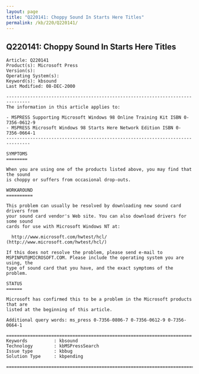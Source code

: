 ```yaml
---
layout: page
title: "Q220141: Choppy Sound In Starts Here Titles"
permalink: /kb/220/Q220141/
---
```


## Q220141: Choppy Sound In Starts Here Titles

	Article: Q220141
	Product(s): Microsoft Press
	Version(s): 
	Operating System(s): 
	Keyword(s): kbsound
	Last Modified: 08-DEC-2000
	
	-------------------------------------------------------------------------------
	The information in this article applies to:
	
	- MSPRESS Supporting Microsoft Windows 98 Online Training Kit ISBN 0-7356-0612-9 
	- MSPRESS Microsoft Windows 98 Starts Here Network Edition ISBN 0-7356-0664-1 
	-------------------------------------------------------------------------------
	
	SYMPTOMS
	========
	
	When you are using one of the products listed above, you may find that the sound
	is choppy or suffers from occasional drop-outs.
	
	WORKAROUND
	==========
	
	This problem can usually be resolved by downloading new sound card drivers from
	your sound card vendor's Web site. You can also download drivers for some sound
	cards for use with Microsoft Windows NT at:
	
	  http://www.microsoft.com/hwtest/hcl/ (http://www.microsoft.com/hwtest/hcl/)
	
	If this does not resolve the problem, please send e-mail to
	MSPINPUT@MICROSOFT.COM. Please include the operating system you are using, the
	type of sound card that you have, and the exact symptoms of the problem.
	
	STATUS
	======
	
	Microsoft has confirmed this to be a problem in the Microsoft products that are
	listed at the beginning of this article.
	
	Additional query words: ms_press 0-7356-0806-7 0-7356-0612-9 0-7356-0664-1
	
	======================================================================
	Keywords          : kbsound 
	Technology        : kbMSPressSearch
	Issue type        : kbbug
	Solution Type     : kbpending
	
	=============================================================================
	
